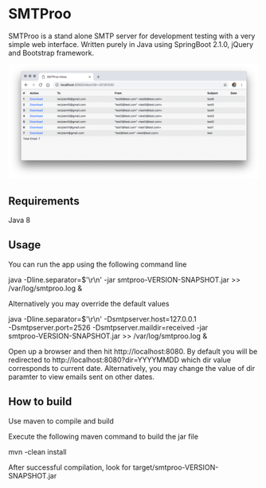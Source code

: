 # SMTProo

SMTProo is a stand alone SMTP server for development testing with a very simple web interface.
Written purely in Java using SpringBoot 2.1.0, jQuery and Bootstrap framework.

  <img src="https://raw.githubusercontent.com/homerfv/smtproo/master/src/main/resources/static/images/web.png" />

Requirements
------------

Java 8


Usage
------------

You can run the app using the following command line 
  
  java -Dline.separator=$'\r\n' -jar smtproo-VERSION-SNAPSHOT.jar >> /var/log/smtproo.log &
  
Alternatively you may override the default values 
	
  java -Dline.separator=$'\r\n' -Dsmtpserver.host=127.0.0.1 \
  -Dsmtpserver.port=2526 -Dsmtpserver.maildir=received -jar \
  smtproo-VERSION-SNAPSHOT.jar >> /var/log/smtproo.log &	
	  

Open up a browser and then hit http://localhost:8080. 
By default you will be redirected to http://localhost:8080?dir=YYYYMMDD which dir value corresponds to current date.
Alternatively, you may change the value of dir paramter to view emails sent on other dates.


How to build
------------

Use maven to compile and build

Execute the following maven command to build the jar file
  
  mvn -clean install

After successful compilation, look for target/smtproo-VERSION-SNAPSHOT.jar


 


  
  
